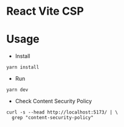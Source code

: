 # React Vite CSP

# Usage

- Install

```
yarn install
```

- Run

```
yarn dev
```

- Check Content Security Policy

```
curl -s --head http://localhost:5173/ | \
  grep "content-security-policy"
```